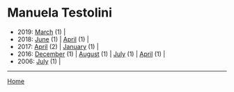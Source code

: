 # Manuela Testolini

  * 2019: 
      [March](./manuela-testolini-2019-03.md) (1) | 
  * 2018: 
      [June](./manuela-testolini-2018-06.md) (1) | 
      [April](./manuela-testolini-2018-04.md) (1) | 
  * 2017: 
      [April](./manuela-testolini-2017-04.md) (2) | 
      [January](./manuela-testolini-2017-01.md) (1) | 
  * 2016: 
      [December](./manuela-testolini-2016-12.md) (1) | 
      [August](./manuela-testolini-2016-08.md) (1) | 
      [July](./manuela-testolini-2016-07.md) (1) | 
      [April](./manuela-testolini-2016-04.md) (1) | 
  * 2006: 
      [July](./manuela-testolini-2006-07.md) (1) | 

----

[Home](../)
